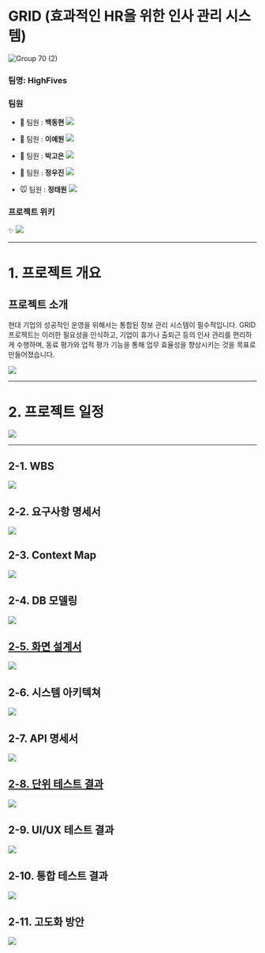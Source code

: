 # GRID (효과적인 HR을 위한 인사 관리 시스템)

![Group 70 (2)](https://github.com/beyond-sw-camp/be04-fin-5team-GRID/assets/105986200/ae76d635-a0ec-4230-8bc9-bb3d609a35ae)

### 팀명: HighFives

### 팀원

- 🦊 팀원 : **백동현**
[<img src="https://img.shields.io/badge/Github-Link-181717?logo=Github">](https://github.com/dongh810)

- 🧸 팀원 : **이예원**
[<img src="https://img.shields.io/badge/Github-Link-181717?logo=Github">](https://github.com/onelee521)

- 🎀 팀원 : **박고은**
[<img src="https://img.shields.io/badge/Github-Link-181717?logo=Github">](https://github.com/goeunpark123)

- 🐹 팀원 : **정우진**
[<img src="https://img.shields.io/badge/Github-Link-181717?logo=Github">](https://github.com/Wrinkk)

- 🐭 팀원 : **정태원**
[<img src="https://img.shields.io/badge/Github-Link-181717?logo=Github">](https://github.com/t4e1)

### 프로젝트 위키 
✨ <a href="https://github.com/dongh810/GRID-HR-ERP/wiki" target="_blank">
<img src="https://img.shields.io/badge/GRID HR-00BC8E.svg?style=flat-square&logo=github&logoColor=white"/>
</a> 

---

# 1. 프로젝트 개요

## 프로젝트 소개
현대 기업의 성공적인 운영을 위해서는 통합된 정보 관리 시스템이 필수적입니다. GRID 프로젝트는 이러한 필요성을 인식하고, 기업이 휴가나 출퇴근 등의 인사 관리를 편리하게 수행하며, 동료 평가와 업적 평가 기능을 통해 업무 효율성을 향상시키는 것을 목표로 만들어졌습니다.

<a href="https://github.com/dongh810/GRID-HR-ERP/wiki/%ED%94%84%EB%A1%9C%EC%A0%9D%ED%8A%B8-%EC%86%8C%EA%B0%9C" target="_blank">
<img src="https://img.shields.io/badge/프로젝트 소개-004088.svg?style=flat-square&logo=GitHub&logoColor=white"/>
</a>

---

# 2. 프로젝트 일정 

<a href="https://github.com/dongh810/GRID-HR-ERP/wiki/%ED%94%84%EB%A1%9C%EC%A0%9D%ED%8A%B8-%EC%9D%BC%EC%A0%95-%EB%B0%8F-%EC%82%B0%EC%B6%9C%EB%AC%BC" target="_blank">
<img src="https://img.shields.io/badge/일정 및 산출물-008FC7.svg?style=flat-square&logo=GitHub&logoColor=white"/>
</a>

---
## 2-1. WBS
<a href="https://github.com/dongh810/GRID-HR-ERP/wiki/WBS" target="_blank">
<img src="https://img.shields.io/badge/WBS-CD9834.svg?style=flat-square&logo=GitHub&logoColor=white"/>
</a>

## 2-2. 요구사항 명세서
<a href="https://github.com/dongh810/GRID-HR-ERP/wiki/%EC%9A%94%EA%B5%AC%EC%82%AC%ED%95%AD-%EB%AA%85%EC%84%B8%EC%84%9C" target="_blank">
<img src="https://img.shields.io/badge/요구 사항 명세서-5B4638.svg?style=flat-square&logo=GitHub&logoColor=white"/>
</a>

## 2-3. Context Map 
<a href="https://github.com/dongh810/GRID-HR-ERP/wiki/Context-Map" target="_blank">
<img src="https://img.shields.io/badge/Context Map-417598.svg?style=flat-square&logo=GitHub&logoColor=white"/>
</a> 

## 2-4. DB 모델링
<a href="https://github.com/dongh810/GRID-HR-ERP/wiki/DB-Modeling" target="_blank">
<img src="https://img.shields.io/badge/DB 모델링-68BC71.svg?style=flat-square&logo=GitHub&logoColor=white"/>

## 2-5. 화면 설계서
<a href="https://github.com/dongh810/GRID-HR-ERP/wiki/%ED%99%94%EB%A9%B4-%EC%84%A4%EA%B3%84%EC%84%9C" target="_blank">
<img src="https://img.shields.io/badge/화면 설계서-FECC00.svg?style=flat-square&logo=GitHub&logoColor=white"/>
</a>

## 2-6. 시스템 아키텍쳐
<a href="https://github.com/dongh810/GRID-HR-ERP/wiki/%EC%8B%9C%EC%8A%A4%ED%85%9C-%EC%95%84%ED%82%A4%ED%85%8D%EC%B3%90" target="_blank">
<img src="https://img.shields.io/badge/시스템 아키텍쳐-DD344C.svg?style=flat-square&logo=GitHub&logoColor=white"/>
</a>

## 2-7. API 명세서
<a href="https://github.com/dongh810/GRID-HR-ERP/wiki/API-%EB%AA%85%EC%84%B8%EC%84%9C" target="_blank">
<img src="https://img.shields.io/badge/API 설계서-9146FF.svg?style=flat-square&logo=GitHub&logoColor=white"/>

## 2-8. 단위 테스트 결과 
<a href="https://github.com/dongh810/GRID-HR-ERP/wiki/%EB%8B%A8%EC%9C%84-%ED%85%8C%EC%8A%A4%ED%8A%B8" target="_blank">
<img src="https://img.shields.io/badge/단위 테스트-005AF0.svg?style=flat-square&logo=GitHub&logoColor=white"/>
</a>

## 2-9. UI/UX 테스트 결과
<a href="https://github.com/dongh810/GRID-HR-ERP/wiki/UI-UX-%ED%85%8C%EC%8A%A4%ED%8A%B8" target="_blank">
<img src="https://img.shields.io/badge/UI/UX 테스트-EF7B4D.svg?style=flat-square&logo=GitHub&logoColor=white"/>
</a>

## 2-10. 통합 테스트 결과 
<a href="https://github.com/dongh810/GRID-HR-ERP/wiki/%ED%86%B5%ED%95%A9-%ED%85%8C%EC%8A%A4%ED%8A%B8" target="_blank">
<img src="https://img.shields.io/badge/통합 테스트-088A85.svg?style=flat-square&logo=GitHub&logoColor=white"/>
</a>

## 2-11. 고도화 방안
<a href="https://github.com/dongh810/GRID-HR-ERP/wiki/%EA%B3%A0%EB%8F%84%ED%99%94" target="_blank">
<img src="https://img.shields.io/badge/고도화-003545.svg?style=flat-square&logo=GitHub&logoColor=white"/>
</a>

